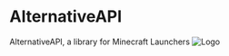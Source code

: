 # AlternativeAPI
 AlternativeAPI, a library for Minecraft Launchers
![Logo](https://trxyy.chaun14.fr/github/AlternativeAPI_logo.png)
